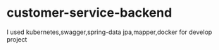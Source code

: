 # customer-service-backend
I used  kubernetes,swagger,spring-data jpa,mapper,docker for develop project
